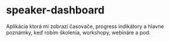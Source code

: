 # speaker-dashboard
Aplikácia ktorá mi zobrazí časovače, progress indikátory a hlavne poznámky, keď robím školenia, workshopy, webináre a pod.
